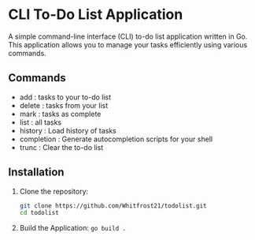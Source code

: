 # CLI To-Do List Application

A simple command-line interface (CLI) to-do list application written in Go. This application allows you to manage your tasks efficiently using various commands.

## Commands 

- add : tasks to your to-do list
- delete : tasks from your list
- mark : tasks as complete
- list : all tasks
- history : Load history of tasks
- completion : Generate autocompletion scripts for your shell
- trunc : Clear the to-do list

## Installation

1. Clone the repository:
   ```bash
   git clone https://github.com/Whitfrost21/todolist.git
   cd todolist

2. Build the Application:
   `go build .`


